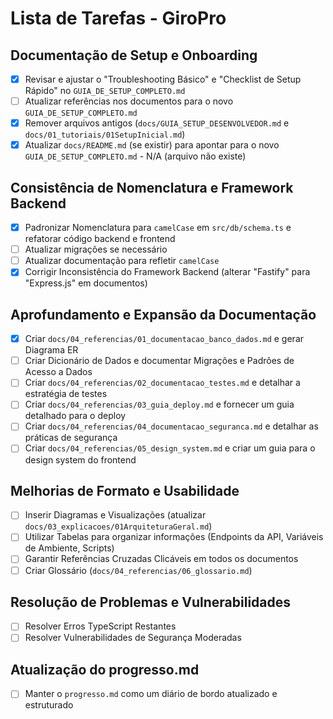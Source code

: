 # Lista de Tarefas - GiroPro

## Documentação de Setup e Onboarding
- [x] Revisar e ajustar o "Troubleshooting Básico" e "Checklist de Setup Rápido" no `GUIA_DE_SETUP_COMPLETO.md`
- [ ] Atualizar referências nos documentos para o novo `GUIA_DE_SETUP_COMPLETO.md`
- [x] Remover arquivos antigos (`docs/GUIA_SETUP_DESENVOLVEDOR.md` e `docs/01_tutoriais/01SetupInicial.md`)
- [x] Atualizar `docs/README.md` (se existir) para apontar para o novo `GUIA_DE_SETUP_COMPLETO.md` - N/A (arquivo não existe)

## Consistência de Nomenclatura e Framework Backend
- [x] Padronizar Nomenclatura para `camelCase` em `src/db/schema.ts` e refatorar código backend e frontend
- [ ] Atualizar migrações se necessário
- [ ] Atualizar documentação para refletir `camelCase`
- [x] Corrigir Inconsistência do Framework Backend (alterar "Fastify" para "Express.js" em documentos)

## Aprofundamento e Expansão da Documentação
- [x] Criar `docs/04_referencias/01_documentacao_banco_dados.md` e gerar Diagrama ER
- [ ] Criar Dicionário de Dados e documentar Migrações e Padrões de Acesso a Dados
- [ ] Criar `docs/04_referencias/02_documentacao_testes.md` e detalhar a estratégia de testes
- [ ] Criar `docs/04_referencias/03_guia_deploy.md` e fornecer um guia detalhado para o deploy
- [ ] Criar `docs/04_referencias/04_documentacao_seguranca.md` e detalhar as práticas de segurança
- [ ] Criar `docs/04_referencias/05_design_system.md` e criar um guia para o design system do frontend

## Melhorias de Formato e Usabilidade
- [ ] Inserir Diagramas e Visualizações (atualizar `docs/03_explicacoes/01ArquiteturaGeral.md`)
- [ ] Utilizar Tabelas para organizar informações (Endpoints da API, Variáveis de Ambiente, Scripts)
- [ ] Garantir Referências Cruzadas Clicáveis em todos os documentos
- [ ] Criar Glossário (`docs/04_referencias/06_glossario.md`)

## Resolução de Problemas e Vulnerabilidades
- [ ] Resolver Erros TypeScript Restantes
- [ ] Resolver Vulnerabilidades de Segurança Moderadas

## Atualização do progresso.md
- [ ] Manter o `progresso.md` como um diário de bordo atualizado e estruturado

